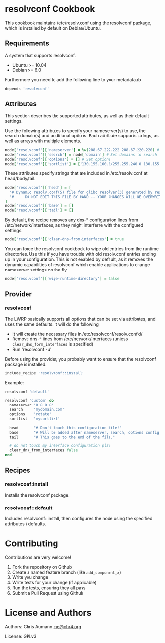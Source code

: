 # resolvconf Cookbook

This cookbook maintains /etc/resolv.conf using the resolvconf package, which is installed by default on Debian/Ubuntu.

## Requirements

A system that supports resolvconf.

- Ubuntu >= 10.04
- Debian >= 6.0

Furthermore you need to add the following line to your metadata.rb

```ruby
depends 'resolvconf'
```


## Attributes

This section describes the supported attributes, as well as their default settings.

Use the following attributes to specify your nameserver(s) to use, the search domain(s) and additional options.
Each attribute supports strings, as well as arrays with multiple elements.

```ruby
node['resolvconf']['nameserver'] = %w(208.67.222.222 208.67.220.220) # Set nameserver(s) to use
node['resolvconf']['search'] = node['domain'] # Set domains to search
node['resolvconf']['options'] = [] # Set options
node['resolvconf']['sortlist'] = ['130.155.160.0/255.255.240.0 130.155.0.0'] # Default is empty
```


These attributes specify strings that are included in /etc/resolv.conf at head/body/tail.

```ruby
node['resolvconf']['head'] = [
  '# Dynamic resolv.conf(5) file for glibc resolver(3) generated by resolvconf(8)',
  '#     DO NOT EDIT THIS FILE BY HAND -- YOUR CHANGES WILL BE OVERWRITTEN'
]
node['resolvconf']['base'] = []
node['resolvconf']['tail'] = []
```


By default, the recipe removes any dns-\* configuration lines from /etc/network/interfaces,
as they might interferre with the configured settings.

```ruby
node['resolvconf']['clear-dns-from-interfaces'] = true
```

You can force the resolvconf cookbook to wipe old entries from the runtime directories. Use this if
you have trouble with old resolv.conf entries ending up in your configuration.
This is not enabled by default, as it removes the dynamic capabilities of resolvconf which enable
applications to change nameserver settings on the fly.

```ruby
node['resolvconf']['wipe-runtime-directory'] = false
```


## Provider

### resolvconf

The LWRP basically supports all options that can be set via attributes, and uses the same defaults.
It will do the following

- It will create the necessary files in /etc/resolvconf/resolv.conf.d/
- Remove dns-\* lines from /etc/network/interfaces (unless `clear_dns_form_interfaces` is specified)
- Run 'resolvconf -u'

Before using the provider, you probably want to ensure that the resolvconf package is installed.

```ruby
include_recipe 'resolvconf::install'
```

Example:

```ruby
resolvconf 'default'
```

```ruby
resolvconf 'custom' do
  nameserver '8.8.8.8'
  search     'mydomain.com'
  options    'rotate'
  sortlist   'mysortlist'

  head       "# Don't touch this configuration file!"
  base       "# Will be added after nameserver, search, options config items"
  tail       "# This goes to the end of the file."

  # do not touch my interface configuration plz!
  clear_dns_from_interfaces false
end
```


## Recipes

### resolvconf:install

Installs the resolvconf package.


### resolvconf::default

Includes resolvconf::install, then configures the node using the specified attributes / defaults.



# Contributing

Contributions are very welcome!

1. Fork the repository on Github
2. Create a named feature branch (like `add_component_x`)
3. Write you change
4. Write tests for your change (if applicable)
5. Run the tests, ensuring they all pass
6. Submit a Pull Request using Github


# License and Authors

Authors: Chris Aumann <me@chr4.org>

License: GPLv3
